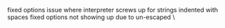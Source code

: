 fixed options issue where interpreter screws up for strings indented with spaces
fixed options not showing up due to un-escaped \\

